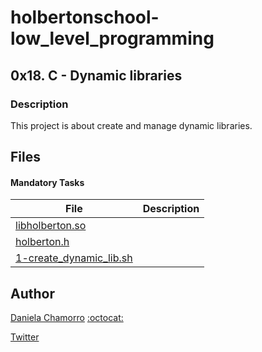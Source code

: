 # holbertonschool-low_level_programming

## 0x18. C - Dynamic libraries
### Description
This project is about create and manage dynamic libraries.

## Files
#### Mandatory Tasks

| File | Description |
| ------ | ------ |
| [libholberton.so]() |  |
| [holberton.h]() |  |
| [1-create_dynamic_lib.sh]() |  |

## Author

[Daniela Chamorro](https://www.linkedin.com/in/daniela-alexandra-chamorro-guerrero-666805a1/) [:octocat:](https://github.com/dalexach)

[Twitter](https://twitter.com/dalexach)
